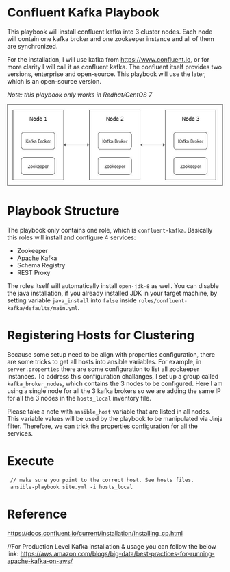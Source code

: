 # Confluent Kafka Playbook
This playbook will install confluent kafka into 3 cluster nodes.
Each node will contain one kafka broker and one zookeeper instance and all of them are synchronized.

For the installation, I will use kafka from https://www.confluent.io, or for more clarity I will call it as confluent kafka.
The confluent itself provides two versions, enterprise and open-source. This playbook will use the later, which is an open-source version.

_Note: this playbook only works in Redhat/CentOS 7_

![Alt text](kafka.jpg?raw=true "Kafka Cluster")

# Playbook Structure
The playbook only contains one role, which is `confluent-kafka`. Basically this roles will install and configure 4 services:
* Zookeeper
* Apache Kafka
* Schema Registry
* REST Proxy

The roles itself will automatically install `open-jdk-8` as well.
You can disable the java installation, if you already installed JDK in your target machine, by setting variable `java_install` 
into `false` inside `roles/confluent-kafka/defaults/main.yml`.

# Registering Hosts for Clustering
Because some setup need to be align with properties configuration, there are some tricks to get all hosts into ansible variables.
For example, in `server.properties` there are some configuration to list all zookeeper instances. To address this configuration challanges,
I set up a group called `kafka_broker_nodes`, which contains the 3 nodes to be configured. Here I am using a single node for all the 3 kafka brokers so we are adding the same IP for all the 3 nodes in the `hosts_local` inventory file.

Please take a note with `ansible_host` variable that are listed in all nodes. This variable values will be used by the playbook to be manipulated
via Jinja filter. Therefore, we can trick the properties configuration for all the services.

# Execute

     // make sure you point to the correct host. See hosts files.
     ansible-playbook site.yml -i hosts_local


# Reference
https://docs.confluent.io/current/installation/installing_cp.html

//For Production Level Kafka installation & usage you can follow the below link:
https://aws.amazon.com/blogs/big-data/best-practices-for-running-apache-kafka-on-aws/
